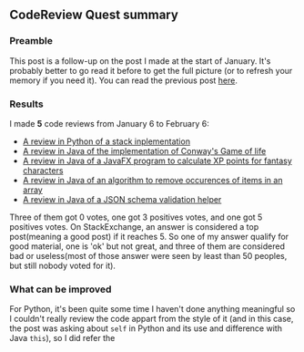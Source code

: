 ## CodeReview Quest summary ##

### Preamble ###
This post is a follow-up on the post I made at the start of January. It's probably better to go read it before to get the full picture (or to refresh your memory if you need it). You can read the previous post [here](www.julienrouse.com/template/articles/en/2018-01-06_StackExchange_codereview_quest.html).

### Results ###

I made **5** code reviews from January 6 to February 6:

 - [A review in Python of a stack inplementation](https://codereview.stackexchange.com/a/184444/87312)
 - [A review in Java of the implementation of Conway's Game of life](https://codereview.stackexchange.com/a/184519/87312)
 - [A review in Java of a JavaFX program to calculate XP points for fantasy characters](https://codereview.stackexchange.com/a/185096/87312)
 - [A review in Java of an algorithm to remove occurences of items in an array](https://codereview.stackexchange.com/a/185247/87312)
 - [A review in Java of a JSON schema validation helper](https://codereview.stackexchange.com/a/185423/87312)

Three of them got 0 votes, one got 3 positives votes, and one got 5 positives votes. On StackExchange, an answer is considered a top post(meaning a good post) if it reaches 5. So one of my answer qualify for good material, one is 'ok' but not great, and three of them are considered bad or useless(most of those answer were seen by least than 50 peoples, but still nobody voted for it).

### What can be improved ###

For Python, it's been quite some time I haven't done anything meaningful so I couldn't really review the code appart from the style of it (and in this case, the post was asking about `self` in Python and its use and difference with Java `this`), so I did refer the  

